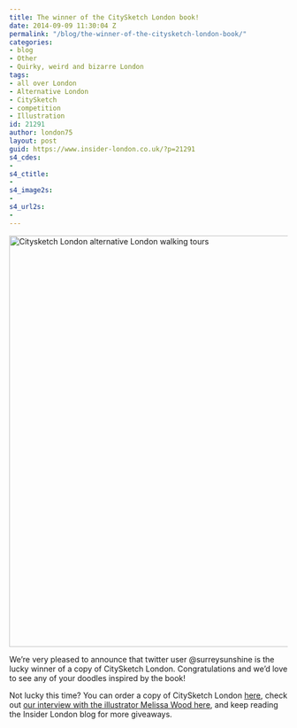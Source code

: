 ```yaml
---
title: The winner of the CitySketch London book!
date: 2014-09-09 11:30:04 Z
permalink: "/blog/the-winner-of-the-citysketch-london-book/"
categories:
- blog
- Other
- Quirky, weird and bizarre London
tags:
- all over London
- Alternative London
- CitySketch
- competition
- Illustration
id: 21291
author: london75
layout: post
guid: https://www.insider-london.co.uk/?p=21291
s4_cdes:
- 
s4_ctitle:
- 
s4_image2s:
- 
s4_url2s:
- 
---
```


[<img class="size-full wp-image-16977 aligncenter" src="/wp-content/uploads/2014/08/Citysketch-London-book.jpg" alt="Citysketch London alternative London walking tours" width="569" height="743" />](/wp-content/uploads/2014/08/Citysketch-London-book.jpg)
  
We&#8217;re very pleased to announce that twitter user @surreysunshine is the lucky winner of a copy of CitySketch London. Congratulations and we&#8217;d love to see any of your doodles inspired by the book!

Not lucky this time? You can order a copy of CitySketch London <a href="http://www.amazon.co.uk/Citysketch-London-Creative-Prompts-Sketching/dp/1937994554/ref=sr_1_1?s=books&ie=UTF8&qid=1409918153&sr=1-1&keywords=citysketch+london" target="_blank">here</a>, check out <a href="/melissa-wood-illustrator-citysketch-london/" target="_blank">our interview with the illustrator Melissa Wood here</a>, and keep reading the Insider London blog for more giveaways.